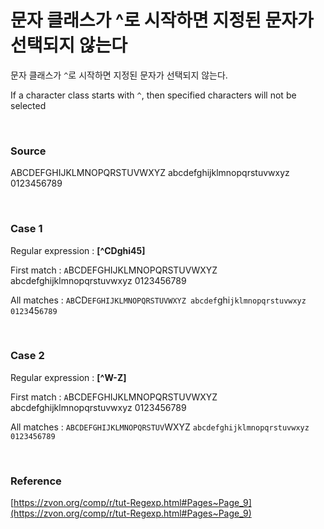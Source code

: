 # 문자 클래스가 ^로 시작하면 지정된 문자가 선택되지 않는다

문자 클래스가 `^`로 시작하면 지정된 문자가 선택되지 않는다.

If a character class starts with `^`, then specified characters will not be selected

<br>

### Source

ABCDEFGHIJKLMNOPQRSTUVWXYZ abcdefghijklmnopqrstuvwxyz 0123456789

<br>

### Case 1

Regular expression : **[^CDghi45]**

First match : `A`BCDEFGHIJKLMNOPQRSTUVWXYZ abcdefghijklmnopqrstuvwxyz 0123456789

All matches : `AB`CD`EFGHIJKLMNOPQRSTUVWXYZ abcdef`ghi`jklmnopqrstuvwxyz 0123`45`6789`

<br>

### Case 2

Regular expression : **[^W-Z]**

First match : `A`BCDEFGHIJKLMNOPQRSTUVWXYZ abcdefghijklmnopqrstuvwxyz 0123456789

All matches : `ABCDEFGHIJKLMNOPQRSTUV`WXYZ `abcdefghijklmnopqrstuvwxyz 0123456789`

<br>

### Reference

[https://zvon.org/comp/r/tut-Regexp.html#Pages~Page_9](https://zvon.org/comp/r/tut-Regexp.html#Pages~Page_9)
